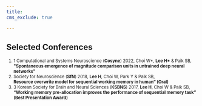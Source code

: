 ```yaml
---
title: 
cms_exclude: true

---
```


## Selected Conferences

<ol style="font-size: 0.8em;">
  <li>1	Computational and Systems Neuroscience (<strong>Cosyne</strong>) 2022, Choi W*, <strong>Lee H*</strong> & Paik SB,<br>  
    <strong>"Spontaneous emergence of magnitude comparison units in untrained deep neural networks"</strong></li>

  <li>Society for Neuroscience (<strong>SfN</strong>) 2018, <strong>Lee H</strong>, Choi W, Park Y & Paik SB,<br>  
    <strong>Resource overwrite model for sequential working memory in human” (Oral)</strong></li>

  <li>3	Korean Society for Brain and Neural Sciences (<strong>KSBNS</strong>) 2017, <strong>Lee H</strong>, Choi W & Paik SB,<br>  
    <strong>“Working memory pre-allocation improves the performance of sequential memory task” (Best Presentation Award)</strong></li>
</ol>

